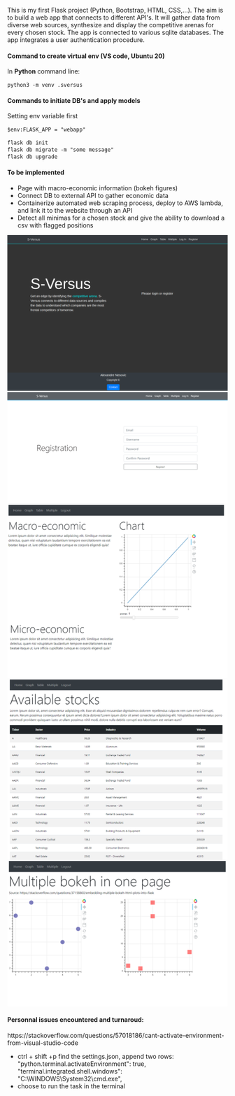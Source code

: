 This is my first Flask project (Python, Bootstrap, HTML, CSS,...). The aim is to build a web app that connects to different API's. 
It will gather data from diverse web sources, synthesize and display the competitive arenas for every chosen stock.
The app is connected to various sqlite databases.
The app integrates a user authentication procedure.


<h4> Command to create virtual env (VS code, Ubuntu 20) </h4>
<p>In <strong>Python</strong> command line:</p>

```
python3 -m venv .sversus
```

<h4> Commands to initiate DB's and apply models</h4>

Setting env variable first

```
$env:FLASK_APP = "webapp"
``` 

```
flask db init
flask db migrate -m "some message"
flask db upgrade
```


<h4> To be implemented </h4>

<ul>
    <li>Page with macro-economic information (bokeh figures)</li>
    <li>Connect DB to external API to gather economic data</li>
    <li>Containerize automated web scraping process, deploy to AWS lambda, and link it to the website through an API</li>
    <li>Detect all minimas for a chosen stock and give the ability to download a csv with flagged positions</li>
</ul>

![alt-text](screencaps/home.PNG)
![alt-text](screencaps/registration.PNG)
![alt-text](screencaps/graph.PNG)
![alt-text](screencaps/table.PNG)
![alt-text](screencaps/multiple.PNG)


<h4>Personnal issues encountered and turnaroud:</h4>

<p>https://stackoverflow.com/questions/57018186/cant-activate-environment-from-visual-studio-code</p>

<ul>
	<li>ctrl + shift +p find the settings.json, append two rows: "python.terminal.activateEnvironment": true, "terminal.integrated.shell.windows": "C:\WINDOWS\System32\cmd.exe",</li>
	<li>choose to run the task in the terminal</li>
</ul>
